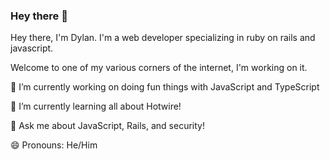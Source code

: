 ### Hey there 👋
Hey there, I'm Dylan. I'm a web developer specializing in ruby on rails and javascript.

Welcome to one of my various corners of the internet, I'm working on it. 

🔭 I’m currently working on doing fun things with JavaScript and TypeScript

🌱 I’m currently learning all about Hotwire!

💬 Ask me about JavaScript, Rails, and security!

😄 Pronouns: He/Him

<!--
**its-dgreen/its-dgreen** is a ✨ _special_ ✨ repository because its `README.md` (this file) appears on your GitHub profile.

Here are some ideas to get you started:

- 🔭 I’m currently working on ...
- 🌱 I’m currently learning ...
- 👯 I’m looking to collaborate on ...
- 🤔 I’m looking for help with ...
- 💬 Ask me about ...
- 📫 How to reach me: ...
- 😄 Pronouns: ...
- ⚡ Fun fact: ...
-->
